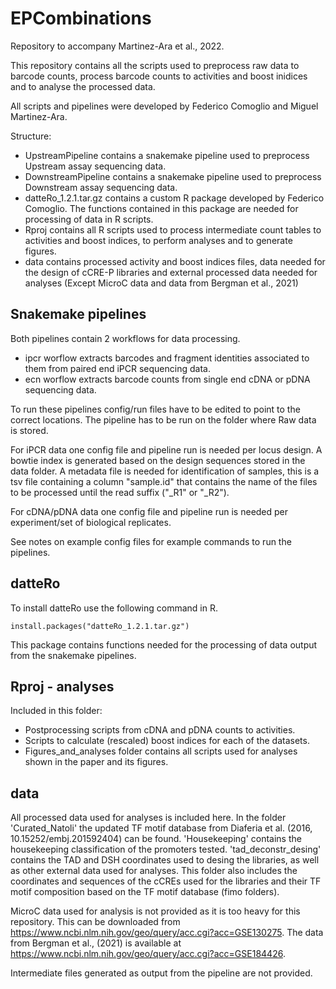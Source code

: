 # EPCombinations

Repository to accompany Martinez-Ara et al., 2022.

This repository contains all the scripts used to preprocess raw data to barcode counts, process barcode counts to activities and boost inidices and to analyse the processed data.

All scripts and pipelines were developed by Federico Comoglio and Miguel Martinez-Ara.

Structure:

* UpstreamPipeline contains a snakemake pipeline used to preprocess Upstream assay sequencing data.
* DownstreamPipeline contains a snakemake pipeline used to preprocess Downstream assay sequencing data.
* datteRo_1.2.1.tar.gz contains a custom R package developed by Federico Comoglio. The functions contained in this package are needed for processing of data in R scripts.
* Rproj contains all R scripts used to process intermediate count tables to activities and boost indices, to perform analyses and to generate figures.
* data contains processed activity and boost indices files, data needed for the design of cCRE-P libraries and external processed data needed for analyses (Except MicroC data and data from Bergman et al., 2021)


## Snakemake pipelines

Both pipelines contain 2 workflows for data processing. 
* ipcr worflow extracts barcodes and fragment identities associated to them from paired end iPCR sequencing data.
* ecn worflow extracts barcode counts from single end cDNA or pDNA sequencing data.

To run these pipelines config/run files have to be edited to point to the correct locations. The pipeline has to be run on the folder where Raw data is stored.

For iPCR data one config file and pipeline run is needed per locus design. A bowtie index is generated based on the design sequences stored in the data folder. A metadata file is needed for identification of samples, this is a tsv file containing a column "sample.id" that contains the name of the files to be processed until the read suffix ("_R1" or "_R2").

For cDNA/pDNA data one config file and pipeline run is needed per experiment/set of biological replicates.

See notes on example config files for example commands to run the pipelines.

## datteRo

To install datteRo use the following command in R.

````
install.packages("datteRo_1.2.1.tar.gz")
````

This package contains functions needed for the processing of data output from the snakemake pipelines.

## Rproj - analyses

Included in this folder:
 
* Postprocessing scripts from cDNA and pDNA counts to activities.
* Scripts to calculate (rescaled) boost indices for each of the datasets.
* Figures_and_analyses folder contains all scripts used for analyses shown in the paper and its figures.


## data

All processed data used for analyses is included here. In the folder 'Curated_Natoli' the updated TF motif database from Diaferia et al. (2016, 10.15252/embj.201592404) can be found. 'Housekeeping' contains the housekeeping classification of the promoters tested. 'tad_deconstr_desing' contains the TAD and DSH coordinates used to desing the libraries, as well as other external data used for analyses. This folder also includes the coordinates and sequences of the cCREs used for the libraries and their TF motif composition based on the TF motif database (fimo folders).

MicroC data used for analysis is not provided as it is too heavy for this repository. This can be downloaded from https://www.ncbi.nlm.nih.gov/geo/query/acc.cgi?acc=GSE130275. The data from Bergman et al., (2021) is available at https://www.ncbi.nlm.nih.gov/geo/query/acc.cgi?acc=GSE184426. 

Intermediate files generated as output from the pipeline are not provided.




